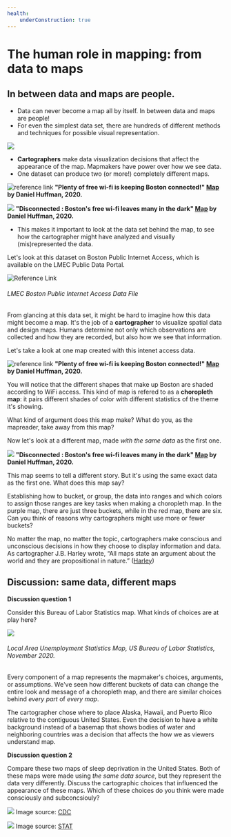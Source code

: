 ```yaml
---
health:
    underConstruction: true
---
```


# The human role in mapping: from data to maps


## In between data and maps are people.
* Data can never become a map all by itself. In between data and maps are people!  
* For even the simplest data set, there are hundreds of different methods and techniques for possible visual representation.

![](https://i.imgur.com/LezjKov.png)


* **Cartographers** make data visualization decisions that affect the appearance of the map. Mapmakers have power over how we see data.
* One dataset can produce two (or more!) completely different maps.  

![reference link](https://fedora.digitalcommonwealth.org/fedora/objects/commonwealth:3x8177423/datastreams/access800/content)
**"Plenty of free wi-fi is keeping Boston connected!" [Map](https://collections.leventhalmap.org/search/commonwealth:3x817734d) by Daniel Huffman, 2020.** 

![](https://fedora.digitalcommonwealth.org/fedora/objects/commonwealth:s4657c413/datastreams/access800/content)
**"Disconnected : Boston's free wi-fi leaves many in the dark" [Map](https://collections.leventhalmap.org/search/commonwealth:3x817744n) by Daniel Huffman, 2020.** 

* This makes it important to look at the data set behind the map, to see how the cartographer might have analyzed and visually (mis)represented the data.  

<hideable title = "More reading on your own time">

Let's look at this dataset on Boston Public Internet Access, which is available on the LMEC Public Data Portal.

![Reference Link](https://i.imgur.com/ixxu4VB.png)
###### LMEC Boston Public Internet Access Data File

From glancing at this data set, it might be hard to imagine how this data might become a map. It's the job of a **cartographer** to visualize spatial data and design maps. Humans determine not only which observations are collected and how they are recorded, but also how we see that information.  

Let's take a look at one map created with this intenet access data. 

![reference link](https://fedora.digitalcommonwealth.org/fedora/objects/commonwealth:3x8177423/datastreams/access800/content)
**"Plenty of free wi-fi is keeping Boston connected!" [Map](https://collections.leventhalmap.org/search/commonwealth:3x817734d) by Daniel Huffman, 2020.** 

You will notice that the different shapes that make up Boston are shaded according to WiFi access. This kind of map is refered to as a **choropleth map**: it pairs different shades of color with different statistics of the theme it's showing. 

What kind of argument does this map make? What do you, as the mapreader, take away from this map? 

Now let's look at a different map, made *with the same data* as the first one. 

![](https://fedora.digitalcommonwealth.org/fedora/objects/commonwealth:s4657c413/datastreams/access800/content)
**"Disconnected : Boston's free wi-fi leaves many in the dark" [Map](https://collections.leventhalmap.org/search/commonwealth:3x817744n) by Daniel Huffman, 2020.** 

This map seems to tell a different story. But it's using the same exact data as the first one. What does this map say? 

<aside>

Establishing how to bucket, or group, the data into ranges and which colors to assign those ranges are key tasks when making a choropleth map. In the purple map, there are just three buckets, while in the red map, there are six. Can you think of reasons why cartographers might use more or fewer buckets? 

</aside>

No matter the map, no matter the topic, cartographers make conscious and unconscious decisions in how they choose to display information and data. As cartographer J.B. Harley wrote, “All maps state an argument about the world and they are propositional in nature.” ([Harley](https://quod.lib.umich.edu/p/passages/4761530.0003.008/--deconstructing-the-map?rgn=main;view=fulltext))  

</hideable>

## Discussion: same data, different maps

**Discussion question 1**

Consider this Bureau of Labor Statistics map. What kinds of choices are at play here?

![](https://i.imgur.com/BP8YjPZ.jpg)
###### Local Area Unemployment Statistics Map, US Bureau of Labor Statistics, November 2020.

<Hideable title = 'Hints'>

Every component of a map represents the mapmaker's choices, arguments, or assumptions. We've seen how different buckets of data can change the entire look and message of a choropleth map, and there are similar choices behind *every part* of *every map*. 

The cartographer chose where to place Alaska, Hawaii, and Puerto Rico relative to the contiguous United States. Even the decision to have a white background instead of a basemap that shows bodies of water and neighboring countries was a decision that affects the how we as viewers understand map.

</Hideable>

**Discussion question 2**

Compare these two maps of sleep deprivation in the United States. Both of these maps were made using *the same data source*, but they represent the data very differently. Discuss the cartographic choices that influenced the appearance of these maps. Which of these choices do you think were made consciously and subconcsiouly?

![](https://i.imgur.com/Jtog9My.png)
Image source: [CDC](https://www.cdc.gov/sleep/data_statistics.html)

![](https://i.imgur.com/kI83xl7.jpg)
Image source: [STAT](https://www.statnews.com/2016/02/18/state-people-sleep-worst/)